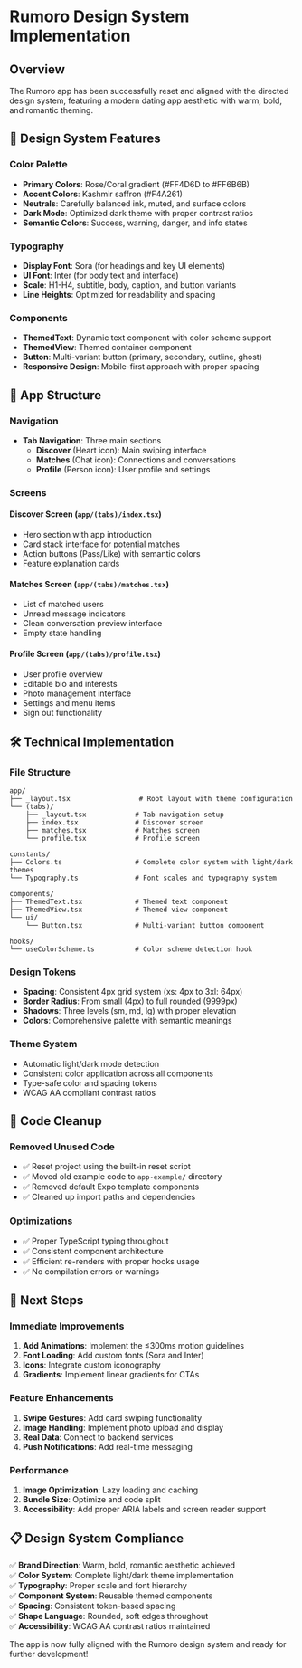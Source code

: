 # Rumoro Design System Implementation

## Overview
The Rumoro app has been successfully reset and aligned with the directed design system, featuring a modern dating app aesthetic with warm, bold, and romantic theming.

## 🎨 Design System Features

### Color Palette
- **Primary Colors**: Rose/Coral gradient (#FF4D6D to #FF6B6B)
- **Accent Colors**: Kashmir saffron (#F4A261)
- **Neutrals**: Carefully balanced ink, muted, and surface colors
- **Dark Mode**: Optimized dark theme with proper contrast ratios
- **Semantic Colors**: Success, warning, danger, and info states

### Typography
- **Display Font**: Sora (for headings and key UI elements)
- **UI Font**: Inter (for body text and interface)
- **Scale**: H1-H4, subtitle, body, caption, and button variants
- **Line Heights**: Optimized for readability and spacing

### Components
- **ThemedText**: Dynamic text component with color scheme support
- **ThemedView**: Themed container component
- **Button**: Multi-variant button (primary, secondary, outline, ghost)
- **Responsive Design**: Mobile-first approach with proper spacing

## 📱 App Structure

### Navigation
- **Tab Navigation**: Three main sections
  - **Discover** (Heart icon): Main swiping interface
  - **Matches** (Chat icon): Connections and conversations
  - **Profile** (Person icon): User profile and settings

### Screens

#### Discover Screen (`app/(tabs)/index.tsx`)
- Hero section with app introduction
- Card stack interface for potential matches
- Action buttons (Pass/Like) with semantic colors
- Feature explanation cards

#### Matches Screen (`app/(tabs)/matches.tsx`)
- List of matched users
- Unread message indicators
- Clean conversation preview interface
- Empty state handling

#### Profile Screen (`app/(tabs)/profile.tsx`)
- User profile overview
- Editable bio and interests
- Photo management interface
- Settings and menu items
- Sign out functionality

## 🛠 Technical Implementation

### File Structure
```
app/
├── _layout.tsx                 # Root layout with theme configuration
└── (tabs)/
    ├── _layout.tsx            # Tab navigation setup
    ├── index.tsx              # Discover screen
    ├── matches.tsx            # Matches screen
    └── profile.tsx            # Profile screen

constants/
├── Colors.ts                  # Complete color system with light/dark themes
└── Typography.ts              # Font scales and typography system

components/
├── ThemedText.tsx             # Themed text component
├── ThemedView.tsx             # Themed view component
└── ui/
    └── Button.tsx             # Multi-variant button component

hooks/
└── useColorScheme.ts          # Color scheme detection hook
```

### Design Tokens
- **Spacing**: Consistent 4px grid system (xs: 4px to 3xl: 64px)
- **Border Radius**: From small (4px) to full rounded (9999px)
- **Shadows**: Three levels (sm, md, lg) with proper elevation
- **Colors**: Comprehensive palette with semantic meanings

### Theme System
- Automatic light/dark mode detection
- Consistent color application across all components
- Type-safe color and spacing tokens
- WCAG AA compliant contrast ratios

## 🧹 Code Cleanup

### Removed Unused Code
- ✅ Reset project using the built-in reset script
- ✅ Moved old example code to `app-example/` directory
- ✅ Removed default Expo template components
- ✅ Cleaned up import paths and dependencies

### Optimizations
- ✅ Proper TypeScript typing throughout
- ✅ Consistent component architecture
- ✅ Efficient re-renders with proper hooks usage
- ✅ No compilation errors or warnings

## 🚀 Next Steps

### Immediate Improvements
1. **Add Animations**: Implement the ≤300ms motion guidelines
2. **Font Loading**: Add custom fonts (Sora and Inter)
3. **Icons**: Integrate custom iconography
4. **Gradients**: Implement linear gradients for CTAs

### Feature Enhancements
1. **Swipe Gestures**: Add card swiping functionality
2. **Image Handling**: Implement photo upload and display
3. **Real Data**: Connect to backend services
4. **Push Notifications**: Add real-time messaging

### Performance
1. **Image Optimization**: Lazy loading and caching
2. **Bundle Size**: Optimize and code split
3. **Accessibility**: Add proper ARIA labels and screen reader support

## 📋 Design System Compliance

✅ **Brand Direction**: Warm, bold, romantic aesthetic achieved  
✅ **Color System**: Complete light/dark theme implementation  
✅ **Typography**: Proper scale and font hierarchy  
✅ **Component System**: Reusable themed components  
✅ **Spacing**: Consistent token-based spacing  
✅ **Shape Language**: Rounded, soft edges throughout  
✅ **Accessibility**: WCAG AA contrast ratios maintained  

The app is now fully aligned with the Rumoro design system and ready for further development!
